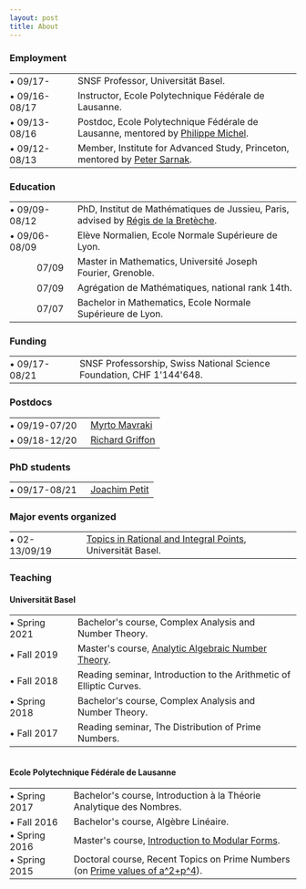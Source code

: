 ```yaml
---
layout: post
title: About
---
```

        
<h3>Employment</h3>

<table>
          <tbody>
            <tr>
              <td style="padding:0 1em 0 0">&bull;&nbsp;09/17-</td>
              <td>SNSF Professor, Universität Basel.</td>
            </tr>
            <tr>
              <td style="padding:0 1em 0 0">&bull;&nbsp;09/16-08/17</td>
              <td>Instructor, Ecole Polytechnique Fédérale de Lausanne.</td>
            </tr>
            <tr>
              <td style="padding:0 1em 0 0">&bull;&nbsp;09/13-08/16</td>
              <td>Postdoc, Ecole Polytechnique Fédérale de Lausanne, mentored by <a href="https://www.epfl.ch/labs/tan/philippe-michel/" target="_blank">Philippe Michel</a>.</td>
            </tr>
            <tr>
              <td style="padding:0 1em 0 0">&bull;&nbsp;09/12-08/13</td>
              <td>Member, Institute for Advanced Study, Princeton, mentored by <a href="https://www.ias.edu/math/people/faculty/sarnak" target="_blank">Peter Sarnak</a>.</td>
            </tr>
          </tbody>
</table>

<h3>Education</h3>

<table>
          <tbody>
            <tr>
              <td style="padding:0 1em 0 0">&bull;&nbsp;09/09-08/12</td>
              <td>PhD, Institut de Mathématiques de Jussieu, Paris, advised by <a href="https://www.researchgate.net/profile/Regis-De-La-Breteche" target="_blank">Régis de la Bretèche</a>.</td>
            </tr>
            <tr>
              <td style="padding:0 1em 0 0">&bull;&nbsp;09/06-08/09</td>
              <td>Elève Normalien, Ecole Normale Supérieure de Lyon.</td>
            </tr>
            <tr>
              <td style="text-align:right;padding:0 1em 0 0">07/09</td>
              <td>Master in Mathematics, Université Joseph Fourier, Grenoble.</td>
            </tr>
            <tr>
              <td style="text-align:right;padding:0 1em 0 0">07/09</td>
              <td>Agrégation de Mathématiques, national rank 14th.</td>
            </tr>
            <tr>
              <td style="text-align:right;padding:0 1em 0 0">07/07</td>
              <td>Bachelor in Mathematics, Ecole Normale Supérieure de Lyon.</td>
            </tr>    
          </tbody>
</table>

<h3>Funding</h3>

<table>
          <tbody>
            <tr>
              <td style="padding:0 1em 0 0">&bull;&nbsp;09/17-08/21</td>
              <td>SNSF Professorship, Swiss National Science Foundation, CHF 1'144'648.</td>
            </tr>
          </tbody>
</table>

<h3>Postdocs</h3>

<table>
          <tbody>
            <tr>
              <td style="padding:0 1em 0 0">&bull;&nbsp;09/19-07/20</td>
              <td><a href="http://people.math.harvard.edu/~mavraki/" target="_blank">Myrto Mavraki</a></td>
            </tr>
            <tr>
              <td style="padding:0 1em 0 0">&bull;&nbsp;09/18-12/20</td>
              <td><a href="https://math.richardgriffon.me/" target="_blank">Richard Griffon</a></td>
            </tr>
          </tbody>
</table>

<h3>PhD students</h3>

<table>
          <tbody>
            <tr>
              <td style="padding:0 1em 0 0">&bull;&nbsp;09/17-08/21</td>
              <td><a href="https://joachimpetit.github.io/" target="_blank">Joachim Petit</a></td>
            </tr>
          </tbody>
</table>

<h3>Major events organized</h3>

<table>
          <tbody>
            <tr>
              <td style="padding:0 1em 0 0">&bull;&nbsp;02-13/09/19</td>
              <td><a href="https://numbertheory.dmi.unibas.ch/trip2019/" target="_blank">Topics in Rational and Integral Points</a>, Universität Basel.</td>
            </tr>
          </tbody>
</table>

<h3>Teaching</h3>

<h4>Universität Basel</h4>

<table style="padding: 0 0 1em">
          <tbody>
            <tr>
              <td style="padding:0 1em 0 0">&bull;&nbsp;Spring 2021</td>
              <td>Bachelor's course, Complex Analysis and Number Theory.</td>
            </tr>
            <tr>
              <td style="padding:0 1em 0 0">&bull;&nbsp;Fall 2019</td>
              <td>Master's course, <a href="http://math.richardgriffon.me/AANT1920.html" target="_blank">Analytic Algebraic Number Theory</a>.</td>
            </tr>
            <tr>
              <td style="padding:0 1em 0 0">&bull;&nbsp;Fall 2018</td>
              <td>Reading seminar, Introduction to the Arithmetic of Elliptic Curves.</td>
            </tr>
            <tr>
              <td style="padding:0 1em 0 0">&bull;&nbsp;Spring 2018</td>
              <td>Bachelor's course, Complex Analysis and Number Theory.</td>
            </tr>
            <tr>
              <td style="padding:0 1em 0 0">&bull;&nbsp;Fall 2017</td>
              <td>Reading seminar, The Distribution of Prime Numbers.</td>
            </tr>
          </tbody>
</table>

<h4>Ecole Polytechnique Fédérale de Lausanne</h4>

<table>
          <tbody>
            <tr>
              <td style="padding:0 1em 0 0">&bull;&nbsp;Spring 2017</td>
              <td>Bachelor's course, Introduction à la Théorie Analytique des Nombres.</td>
            </tr>
            <tr>
              <td style="padding:0 1em 0 0">&bull;&nbsp;Fall 2016</td>
              <td>Bachelor's course, Algèbre Linéaire.</td>
            </tr>
            <tr>
              <td style="padding:0 1em 0 0">&bull;&nbsp;Spring 2016</td>
              <td>Master's course, <a href="http://wiki.epfl.ch/tan-tnt/tnt2015-2016" target="_blank">Introduction to Modular Forms</a>.</td>
            </tr>
            <tr>
              <td style="padding:0 1em 0 0">&bull;&nbsp;Spring 2015</td>
              <td>Doctoral course, Recent Topics on Prime Numbers (on <a target="_blank" href="https://doi.org/10.1007/s00222-016-0694-0">Prime values of a^2+p^4</a>).</td>
            </tr>
          </tbody>
</table>
